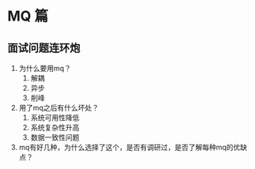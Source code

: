# MQ 篇

## 面试问题连环炮

1. 为什么要用mq？
   1. 解耦
   2. 异步
   3. 削峰
2. 用了mq之后有什么坏处？
   1. 系统可用性降低
   2. 系统复杂性升高
   3. 数据一致性问题
3. mq有好几种，为什么选择了这个，是否有调研过，是否了解每种mq的优缺点？

